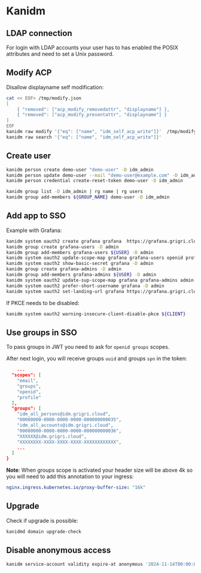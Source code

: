 # Kanidm

## LDAP connection

For login with LDAP accounts your user has to has enabled the POSIX attributes and need to set a Unix password.

## Modify ACP

Disallow displayname self modification:

```bash
cat << EOF> /tmp/modify.json
[
    { "removed": ["acp_modify_removedattr", "displayname"] },
    { "removed": ["acp_modify_presentattr", "displayname"] }
]
EOF
kanidm raw modify '{"eq": ["name", "idm_self_acp_write"]}'  /tmp/modify.json
kanidm raw search '{"eq": ["name", "idm_self_acp_write"]}'
```

## Create user

```bash
kanidm person create demo-user "demo-user" -D idm_admin
kanidm person update demo-user --mail "demo-user@example.com" -D idm_admin
kanidm person credential create-reset-token demo-user -D idm_admin

kanidm group list -D idm_admin | rg name | rg users
kanidm group add-members ${GROUP_NAME} demo-user -D idm_admin
```

## Add app to SSO

Example with Grafana:

```bash
kanidm system oauth2 create grafana grafana  https://grafana.grigri.cloud/login/generic_oauth -D admin
kanidm group create grafana-users -D admin
kanidm group add-members grafana-users ${USER} -D admin
kanidm system oauth2 update-scope-map grafana grafana-users openid profile email -D admin
kanidm system oauth2 show-basic-secret grafana -D admin
kanidm group create grafana-admins -D admin
kanidm group add-members grafana-admins ${USER} -D admin
kanidm system oauth2 update-sup-scope-map grafana grafana-admins admin -D admin
kanidm system oauth2 prefer-short-username grafana -D admin
kanidm system oauth2 set-landing-url grafana https://grafana.grigri.cloud/login/generic_oauth
```

If PKCE needs to be disabled:

```bash
kanidm system oauth2 warning-insecure-client-disable-pkce ${CLIENT}
```

## Use groups in SSO

To pass groups in JWT you need to ask for `openid groups` scopes.

After next login, you will receive groups `uuid` and groups `spn` in the token:

```json
    ...
  "scopes": [
    "email",
    "groups",
    "openid",
    "profile"
  ],
  "groups": [
    "idm_all_persons@idm.grigri.cloud",
    "00000000-0000-0000-0000-000000000035",
    "idm_all_accounts@idm.grigri.cloud",
    "00000000-0000-0000-0000-000000000036",
    "XXXXXX@idm.grigri.cloud",
    "XXXXXXXX-XXXX-XXXX-XXXX-XXXXXXXXXXXX",
    ...
  ]
}
```

**Note**: When groups scope is activated your header size will be above 4k so you will need to add
this annotation to your ingress:

```yaml
nginx.ingress.kubernetes.io/proxy-buffer-size: "16k"
```

## Upgrade

Check if upgrade is possible:

```bash
kanidmd domain upgrade-check
```

## Disable anonymous access

```bash
kanidm service-account validity expire-at anonymous '2024-11-14T00:00:00+01:00'
```
